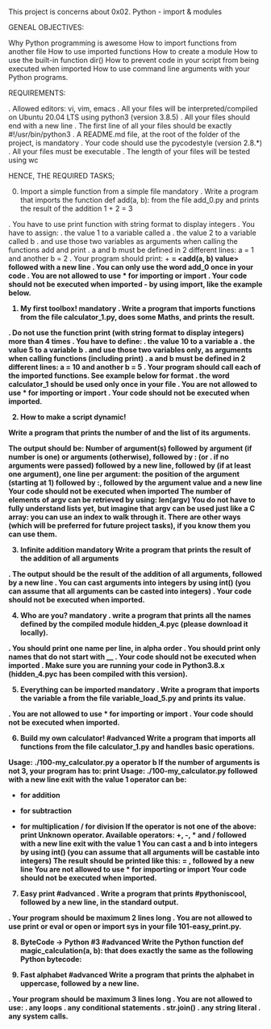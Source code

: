 This project is concerns about 0x02. Python - import & modules

GENEAL OBJECTIVES:

Why Python programming is awesome
How to import functions from another file
How to use imported functions
How to create a module
How to use the built-in function dir()
How to prevent code in your script from being executed when imported
How to use command line arguments with your Python programs.

REQUIREMENTS:

. Allowed editors: vi, vim, emacs
. All your files will be interpreted/compiled on Ubuntu 20.04 LTS using python3 (version 3.8.5)
. All your files should end with a new line
. The first line of all your files should be exactly #!/usr/bin/python3
. A README.md file, at the root of the folder of the project, is mandatory
. Your code should use the pycodestyle (version 2.8.*)
. All your files must be executable
. The length of your files will be tested using wc

HENCE, THE REQUIRED TASKS;

0. Import a simple function from a simple file
mandatory
. Write a program that imports the function def add(a, b): from the file add_0.py and prints the result of the addition 1 + 2 = 3

. You have to use print function with string format to display integers
. You have to assign:
. the value 1 to a variable called a
. the value 2 to a variable called b
. and use those two variables as arguments when calling the functions add and print
. a and b must be defined in 2 different lines: a = 1 and another b = 2
. Your program should print: <a value> + <b value> = <add(a, b) value> followed with a new line
. You can only use the word add_0 once in your code
. You are not allowed to use * for importing or __import__
. Your code should not be executed when imported - by using __import__, like the example below.

1. My first toolbox!
mandatory
. Write a program that imports functions from the file calculator_1.py, does some Maths, and prints the result.

. Do not use the function print (with string format to display integers) more than 4 times
. You have to define:
. the value 10 to a variable a
. the value 5 to a variable b
. and use those two variables only, as arguments when calling functions (including print)
. a and b must be defined in 2 different lines: a = 10 and another b = 5
. Your program should call each of the imported functions. See example below for format
. the word calculator_1 should be used only once in your file
. You are not allowed to use * for importing or __import__
. Your code should not be executed when imported.

2. How to make a script dynamic!

Write a program that prints the number of and the list of its arguments.

The output should be:
Number of argument(s) followed by argument (if number is one) or arguments (otherwise), followed by
: (or . if no arguments were passed) followed by
a new line, followed by (if at least one argument),
one line per argument:
the position of the argument (starting at 1) followed by :, followed by the argument value and a new line
Your code should not be executed when imported
The number of elements of argv can be retrieved by using: len(argv)
You do not have to fully understand lists yet, but imagine that argv can be used just like a C array: you can use an index to walk through it. There are other ways (which will be preferred for future project tasks), if you know them you can use them.

3. Infinite addition
mandatory
Write a program that prints the result of the addition of all arguments

. The output should be the result of the addition of all arguments, followed by a new line
. You can cast arguments into integers by using int() (you can assume that all arguments can be casted into integers)
. Your code should not be executed when imported.

4. Who are you?
mandatory
. write a program that prints all the names defined by the compiled module hidden_4.pyc (please download it locally).

. You should print one name per line, in alpha order
. You should print only names that do not start with __
. Your code should not be executed when imported
. Make sure you are running your code in Python3.8.x (hidden_4.pyc has been compiled with this version).

5. Everything can be imported
mandatory
. Write a program that imports the variable a from the file variable_load_5.py and prints its value.

. You are not allowed to use * for importing or __import__
. Your code should not be executed when imported.

6. Build my own calculator!
#advanced
Write a program that imports all functions from the file calculator_1.py and handles basic operations.

Usage: ./100-my_calculator.py a operator b
If the number of arguments is not 3, your program has to:
print Usage: ./100-my_calculator.py <a> <operator> <b> followed with a new line
exit with the value 1
operator can be:
+ for addition
- for subtraction
* for multiplication
/ for division
If the operator is not one of the above:
print Unknown operator. Available operators: +, -, * and / followed with a new line
exit with the value 1
You can cast a and b into integers by using int() (you can assume that all arguments will be castable into integers)
The result should be printed like this: <a> <operator> <b> = <result>, followed by a new line
You are not allowed to use * for importing or __import__
Your code should not be executed when imported.

7. Easy print
#advanced
. Write a program that prints #pythoniscool, followed by a new line, in the standard output.

. Your program should be maximum 2 lines long
. You are not allowed to use print or eval or open or import sys in your file 101-easy_print.py.

8. ByteCode -> Python #3
#advanced
Write the Python function def magic_calculation(a, b): that does exactly the same as the following Python bytecode:

9. Fast alphabet
#advanced
Write a program that prints the alphabet in uppercase, followed by a new line.

. Your program should be maximum 3 lines long
. You are not allowed to use:
. any loops
. any conditional statements
. str.join()
. any string literal
. any system calls.
